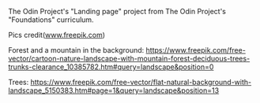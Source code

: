 The Odin Project's "Landing page" project from The Odin Project's "Foundations" curriculum.

Pics credit(www.freepik.com)

Forest and a mountain in the background: https://www.freepik.com/free-vector/cartoon-nature-landscape-with-mountain-forest-deciduous-trees-trunks-clearance_10385782.htm#query=landscape&position=0

Trees: https://www.freepik.com/free-vector/flat-natural-background-with-landscape_5150383.htm#page=1&query=landscape&position=13 
